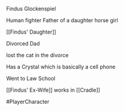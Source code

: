 
Findus Glockenspiel

Human fighter
Father of a daughter
horse girl

[[Findus' Daughter]]

Divorced Dad

lost the cat in the divorce

Has a Crystal which is basically a cell phone

Went to Law School

[[Findus' Ex-Wife]] works in [[Cradle]]



#PlayerCharacter 